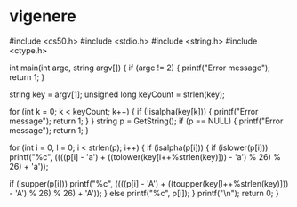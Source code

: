 # vigenere
#include <cs50.h>
#include <stdio.h>
#include <string.h>
#include <ctype.h>

int main(int argc, string argv[])
{
if (argc != 2)
{
printf("Error message");
return 1;
}

string key = argv[1];
unsigned long keyCount = strlen(key);

for (int k = 0; k < keyCount; k++)
{
if (!isalpha(key[k]))
{
printf("Error message");
return 1;
}
}
string p = GetString();
if (p == NULL)
{
printf("Error message");
return 1;
}

for (int i = 0, l = 0; i < strlen(p); i++)
{
if (isalpha(p[i]))
{
if (islower(p[i]))
printf("%c", ((((p[i] - 'a') + ((tolower(key[l++%strlen(key)])) - 'a') % 26) % 26) + 'a'));

if (isupper(p[i]))
printf("%c", ((((p[i] - 'A') + ((toupper(key[l++%strlen(key)])) - 'A') % 26) % 26) + 'A'));
}
else
printf("%c", p[i]);
}
printf("\n");
return 0;
}
